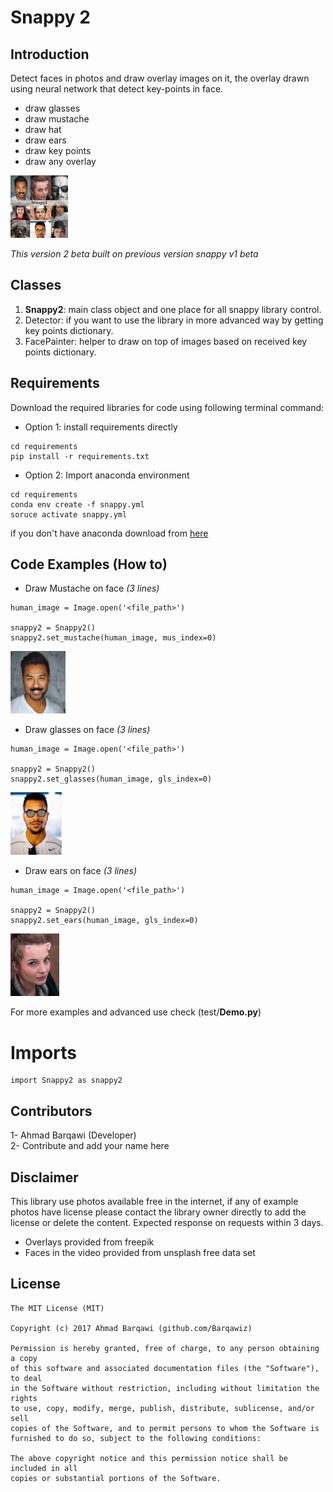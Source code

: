 # Snappy 2
## Introduction
Detect faces in photos and draw overlay images on it, the overlay drawn using neural network that detect key-points in face.<br>
- draw glasses
- draw mustache
- draw hat
- draw ears
- draw key points
- draw any overlay

<img src="resource/example/people_cover.png" alt="[ Cover Image ]" style="height: 100px;"/>


*This version 2 beta built on previous version snappy v1 beta*

## Classes
1. **Snappy2**: main class object and one place for all snappy library control.
2. Detector: if you want to use the library in more advanced way by getting key points dictionary.
3. FacePainter: helper to draw on top of images based on received key points dictionary.

## Requirements
Download the required libraries for code using following terminal command:
- Option 1: install requirements directly
```
cd requirements
pip install -r requirements.txt
```
- Option 2: Import anaconda environment
```
cd requirements
conda env create -f snappy.yml
soruce activate snappy.yml
```
if you don't have anaconda download from [here](https://anaconda.org/)

## Code Examples (How to)
- Draw Mustache on face *(3 lines)*
 ```
 human_image = Image.open('<file_path>')

 snappy2 = Snappy2()
 snappy2.set_mustache(human_image, mus_index=0)
 ```
 <img src="resource/example/tony_mustache.PNG" alt="[ Mustache Image ]" style="height: 100px;"/>

- Draw glasses on face *(3 lines)*
```
human_image = Image.open('<file_path>')

snappy2 = Snappy2()
snappy2.set_glasses(human_image, gls_index=0)
```

<img src="resource/example/tony_glasses.PNG" alt="[ Glass Image ]" style="height: 100px;"/>

- Draw ears on face *(3 lines)*
```
human_image = Image.open('<file_path>')

snappy2 = Snappy2()
snappy2.set_ears(human_image, gls_index=0)
```
<img src="resource/example/ears_on_face.PNG" alt="[ Ears Image ]" style="height: 100px;"/>

For more examples and advanced use check (test/**Demo.py**)

# Imports
```
import Snappy2 as snappy2
```

## Contributors
1- Ahmad Barqawi (Developer)<br/>
2- Contribute and add your name here<br/>

## Disclaimer
This library use photos available free in the internet, if any of example photos have license please contact the library owner directly to add the license or delete the content. Expected response on requests within 3 days.
- Overlays provided from freepik
- Faces in the video provided from unsplash free data set

License
-------
    The MIT License (MIT)

    Copyright (c) 2017 Ahmad Barqawi (github.com/Barqawiz)

    Permission is hereby granted, free of charge, to any person obtaining a copy
    of this software and associated documentation files (the "Software"), to deal
    in the Software without restriction, including without limitation the rights
    to use, copy, modify, merge, publish, distribute, sublicense, and/or sell
    copies of the Software, and to permit persons to whom the Software is
    furnished to do so, subject to the following conditions:

    The above copyright notice and this permission notice shall be included in all
    copies or substantial portions of the Software.

